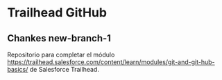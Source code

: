 # Trailhead GitHub
## Chankes new-branch-1
Repositorio para completar el módulo https://trailhead.salesforce.com/content/learn/modules/git-and-git-hub-basics/ de Salesforce Trailhead.
